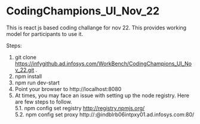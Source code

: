 # CodingChampions_UI_Nov_22
This is react js based coding challange for nov 22. This provides working model for participants to use it.

Steps:
1. git clone https://infygithub.ad.infosys.com/WorkBench/CodingChampions_UI_Nov_22.git .
2. npm install
3. npm run dev-start
4. Point your browser to http://localhost:8080
5. At times, you may face an issue with setting up the node registry. Here are few steps to follow.<br>
  5.1. npm config set registry http://registry.npmjs.org/<br>
  5.2. npm config set proxy http://<domainUsername>:<domainPassword>@indblrb06intpxy01.ad.infosys.com:80/
